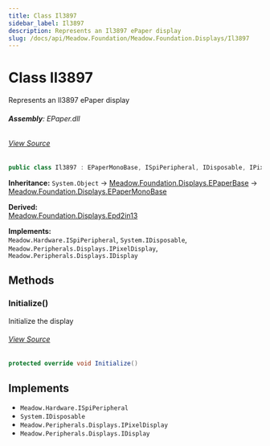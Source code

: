 ```yaml
---
title: Class Il3897
sidebar_label: Il3897
description: Represents an Il3897 ePaper display
slug: /docs/api/Meadow.Foundation/Meadow.Foundation.Displays/Il3897
---
```

# Class Il3897
Represents an Il3897 ePaper display

###### **Assembly**: EPaper.dll
###### [View Source](https://github.com/WildernessLabs/Meadow.Foundation.git/blob/develop/Source/Meadow.Foundation.Peripherals/Displays.ePaper/Driver/Drivers/Il3897.cs#L8)
```csharp title="Declaration"
public class Il3897 : EPaperMonoBase, ISpiPeripheral, IDisposable, IPixelDisplay, IDisplay
```
**Inheritance:** `System.Object` -> [Meadow.Foundation.Displays.EPaperBase](../Meadow.Foundation.Displays/EPaperBase) -> [Meadow.Foundation.Displays.EPaperMonoBase](../Meadow.Foundation.Displays/EPaperMonoBase)

**Derived:**  
[Meadow.Foundation.Displays.Epd2in13](../Meadow.Foundation.Displays/Epd2in13)

**Implements:**  
`Meadow.Hardware.ISpiPeripheral`, `System.IDisposable`, `Meadow.Peripherals.Displays.IPixelDisplay`, `Meadow.Peripherals.Displays.IDisplay`

## Methods
### Initialize()
Initialize the display
###### [View Source](https://github.com/WildernessLabs/Meadow.Foundation.git/blob/develop/Source/Meadow.Foundation.Peripherals/Displays.ePaper/Driver/Drivers/Il3897.cs#L47)
```csharp title="Declaration"
protected override void Initialize()
```

## Implements

* `Meadow.Hardware.ISpiPeripheral`
* `System.IDisposable`
* `Meadow.Peripherals.Displays.IPixelDisplay`
* `Meadow.Peripherals.Displays.IDisplay`
